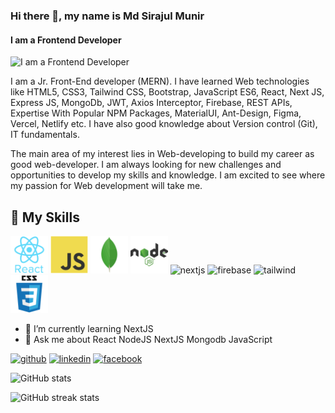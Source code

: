 ### Hi there 👋, my name is Md Sirajul Munir
#### I am a Frontend Developer
![I am a Frontend Developer](https://i.ibb.co/qyCCBkp/Navy-Blue-Geometric-Technology-Linked-In-Banner.png)

I am a Jr. Front-End developer (MERN). I have learned Web technologies like HTML5, CSS3, Tailwind CSS, Bootstrap, JavaScript ES6, React, Next JS, Express JS, MongoDb, JWT, Axios Interceptor, Firebase, REST APIs, Expertise With Popular NPM Packages, MaterialUI, Ant-Design, Figma, Vercel, Netlify etc. I have also good knowledge about Version control (Git), IT fundamentals.

The main area of my interest lies in Web-developing to build my career as good web-developer. I am always looking for new challenges and opportunities to develop my skills and knowledge. I am excited to see where my passion for Web development will take me.

<h2>🚀 My Skills</h2>
<p align="left">
<img src="https://raw.githubusercontent.com/devicons/devicon/master/icons/react/react-original-wordmark.svg" alt="react" width="60" height="60" />
  <img src="https://raw.githubusercontent.com/devicons/devicon/master/icons/javascript/javascript-original.svg" alt="javascript" width="60" height="60" />
  <img src="https://raw.githubusercontent.com/devicons/devicon/master/icons/mongodb/mongodb-original.svg" alt="mongodb" width="60" height="60" />
  <img src="https://raw.githubusercontent.com/devicons/devicon/master/icons/nodejs/nodejs-original-wordmark.svg" alt="nodejs" width="60" height="60" />
    <img src="https://i.ibb.co/ZSfZfP0/nextjslogo.png" alt="nextjs" width="60" height="60" />
    <img src="https://i.ibb.co/5874Fm5/firebase.png" alt="firebase" width="60" height="60" />
<img src="https://i.ibb.co/C72KfRf/tailwind.png" alt="tailwind" width="60" height="60" />
<img src="https://raw.githubusercontent.com/devicons/devicon/master/icons/css3/css3-original-wordmark.svg" alt="css3" width="60" height="60" />
</p>

- 🌱 I’m currently learning NextJS 
- 💬 Ask me about React NodeJS NextJS Mongodb JavaScript 


[<img src='https://cdn.jsdelivr.net/npm/simple-icons@3.0.1/icons/github.svg' alt='github' height='40'>](https://github.com/EngrMunir)  [<img src='https://cdn.jsdelivr.net/npm/simple-icons@3.0.1/icons/linkedin.svg' alt='linkedin' height='40'>](https://www.linkedin.com/in/engrmunir/)  [<img src='https://cdn.jsdelivr.net/npm/simple-icons@3.0.1/icons/facebook.svg' alt='facebook' height='40'>](https://www.facebook.com/Smsirajulmonir)  

![GitHub stats](https://github-readme-stats.vercel.app/api?username=EngrMunir&show_icons=true)  

![GitHub streak stats](https://streak-stats.demolab.com/?user=EngrMunir)  

